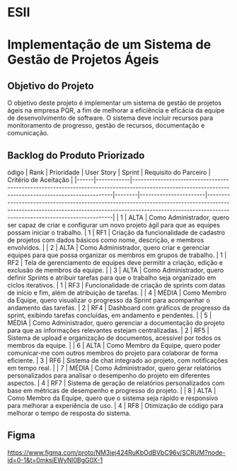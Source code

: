 # ESII

# Implementação de um Sistema de Gestão de Projetos Ágeis

## Objetivo do Projeto

O objetivo deste projeto é implementar um sistema de gestão de projetos ágeis na empresa PQR, a fim de melhorar a eficiência e eficácia da equipe de desenvolvimento de software. O sistema deve incluir recursos para monitoramento de progresso, gestão de recursos, documentação e comunicação.

## Backlog do Produto Priorizado

ódigo
| Rank | Prioridade | User Story                                                                                                                                          | Sprint | Requisito do Parceiro | Critério de Aceitação                                                                                                                                                                                   |
|------|------------|-----------------------------------------------------------------------------------------------------------------------------------------------------|--------|-----------------------|---------------------------------------------------------------------------------------------------------------------------------------------------------------------------------------------------------|
| 1    | ALTA       | Como Administrador, quero ser capaz de criar e configurar um novo projeto ágil para que as equipes possam iniciar o trabalho.                                 | 1      | RF1                   | Criação da funcionalidade de cadastro de projetos com dados básicos como nome, descrição, e membros envolvidos.                                                                                        |
| 2    | ALTA       | Como Administrador, quero criar e gerenciar equipes para que possa organizar os membros em grupos de trabalho.                                               | 1      | RF2                   | Tela de gerenciamento de equipes deve permitir a criação, edição e exclusão de membros da equipe.                                                                                                      |
| 3    | ALTA       | Como Administrador, quero definir Sprints e atribuir tarefas para que o trabalho seja organizado em ciclos iterativos.                                     | 1      | RF3                   | Funcionalidade de criação de sprints com datas de início e fim, além de atribuição de tarefas.                                                                                                         |
| 4    | MÉDIA      | Como Membro da Equipe, quero visualizar o progresso da Sprint para acompanhar o andamento das tarefas.                                                       | 2      | RF4                   | Dashboard com gráficos de progresso da sprint, exibindo tarefas concluídas, em andamento e pendentes.                                                                                                  |
| 5    | MÉDIA      | Como Administrador, quero gerenciar a documentação do projeto para que as informações relevantes estejam centralizadas.                                     | 2      | RF5                   | Sistema de upload e organização de documentos, acessível por todos os membros da equipe.                                                                                                               |
| 6    | ALTA       | Como Membro da Equipe, quero poder comunicar-me com outros membros do projeto para colaborar de forma eficiente.                                             | 3      | RF6                   | Sistema de chat integrado ao projeto, com notificações em tempo real.                                                                                                                                  |
| 7    | MÉDIA      | Como Administrador, quero gerar relatórios personalizados para analisar o desempenho do projeto em diferentes aspectos.                                       | 4      | RF7                   | Sistema de geração de relatórios personalizados com base em métricas de desempenho e progresso do projeto.                                                                                              |
| 8    | ALTA       | Como Membro da Equipe, quero que o sistema seja rápido e responsivo para melhorar a experiência de uso.                                                        | 4      | RF8                   | Otimização de código para melhorar o tempo de resposta do sistema.          


## Figma
https://www.figma.com/proto/NM3iej424RuKbOdBVbC96v/SCRUM?node-id=0-1&t=0mksiEWyNl0BgG0X-1
